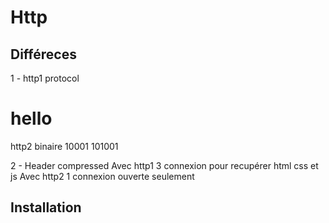 # Http
## Différeces
1 -
http1 protocol <h1>hello</h1>
http2 binaire 10001 101001

2 - Header compressed
Avec http1 3 connexion pour recupérer html css et js
Avec http2 1 connexion ouverte seulement

## Installation
